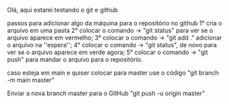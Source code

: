 Olá, aqui estarei testando o git e github


passos para adicionar algo da máquina para o repositório no github
    1° cria o arquivo em uma pasta
    2° colocar o comando -> "git status" para ver se o arquivo aparece em vermelho;
    3° colocar o comando -> "git add ." adicionar o arquivo na ''espera'';
    4° colocar o comando -> "git status", de novo para ver se o arquivo aparece em verde agora;
    5° colocar o comando -> "git push" para mandar o arquivo para o repositório.

caso esteja em main e quiser colocar para master use o código
    "git branch -m main master"

Enviar a nova branch master para o GitHub
    "git push -u origin master"


